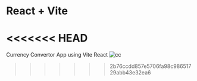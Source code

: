 # React + Vite
<<<<<<< HEAD
=======

Currency Convertor App using Vite React
![cc](https://github.com/user-attachments/assets/adcbe775-e632-4a38-a601-5949cd68bb90)
>>>>>>> 2b76ccdd857e5706fa98c98651729abb43e32ea6
